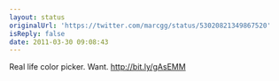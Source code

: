 ```yaml
---
layout: status
originalUrl: 'https://twitter.com/marcgg/status/53020821349867520'
isReply: false
date: 2011-03-30 09:08:43
---
```


Real life color picker. Want. http://bit.ly/gAsEMM
